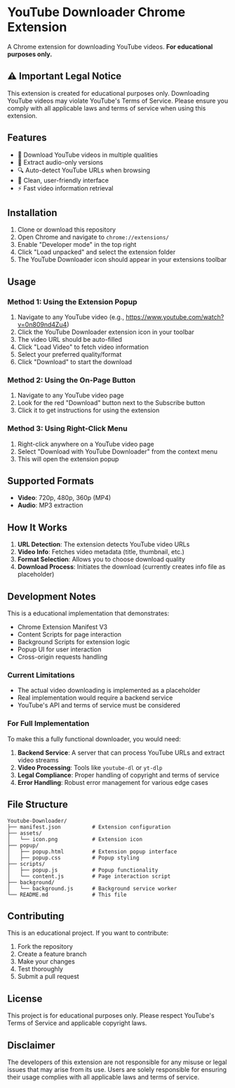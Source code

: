 # YouTube Downloader Chrome Extension

A Chrome extension for downloading YouTube videos. **For educational purposes only.**

## ⚠️ Important Legal Notice

This extension is created for educational purposes only. Downloading YouTube videos may violate YouTube's Terms of Service. Please ensure you comply with all applicable laws and terms of service when using this extension.

## Features

- 🎥 Download YouTube videos in multiple qualities
- 🎵 Extract audio-only versions
- 🔍 Auto-detect YouTube URLs when browsing
- 📱 Clean, user-friendly interface
- ⚡ Fast video information retrieval

## Installation

1. Clone or download this repository
2. Open Chrome and navigate to `chrome://extensions/`
3. Enable "Developer mode" in the top right
4. Click "Load unpacked" and select the extension folder
5. The YouTube Downloader icon should appear in your extensions toolbar

## Usage

### Method 1: Using the Extension Popup
1. Navigate to any YouTube video (e.g., https://www.youtube.com/watch?v=0n809nd4Zu4)
2. Click the YouTube Downloader extension icon in your toolbar
3. The video URL should be auto-filled
4. Click "Load Video" to fetch video information
5. Select your preferred quality/format
6. Click "Download" to start the download

### Method 2: Using the On-Page Button
1. Navigate to any YouTube video page
2. Look for the red "Download" button next to the Subscribe button
3. Click it to get instructions for using the extension

### Method 3: Using Right-Click Menu
1. Right-click anywhere on a YouTube video page
2. Select "Download with YouTube Downloader" from the context menu
3. This will open the extension popup

## Supported Formats

- **Video**: 720p, 480p, 360p (MP4)
- **Audio**: MP3 extraction

## How It Works

1. **URL Detection**: The extension detects YouTube video URLs
2. **Video Info**: Fetches video metadata (title, thumbnail, etc.)
3. **Format Selection**: Allows you to choose download quality
4. **Download Process**: Initiates the download (currently creates info file as placeholder)

## Development Notes

This is a educational implementation that demonstrates:
- Chrome Extension Manifest V3
- Content Scripts for page interaction
- Background Scripts for extension logic
- Popup UI for user interaction
- Cross-origin requests handling

### Current Limitations

- The actual video downloading is implemented as a placeholder
- Real implementation would require a backend service
- YouTube's API and terms of service must be considered

### For Full Implementation

To make this a fully functional downloader, you would need:

1. **Backend Service**: A server that can process YouTube URLs and extract video streams
2. **Video Processing**: Tools like `youtube-dl` or `yt-dlp`
3. **Legal Compliance**: Proper handling of copyright and terms of service
4. **Error Handling**: Robust error management for various edge cases

## File Structure

```
Youtube-Downloader/
├── manifest.json          # Extension configuration
├── assets/
│   └── icon.png           # Extension icon
├── popup/
│   ├── popup.html         # Extension popup interface
│   ├── popup.css          # Popup styling
├── scripts/
│   ├── popup.js           # Popup functionality
│   └── content.js         # Page interaction script
├── background/
│   └── background.js      # Background service worker
└── README.md              # This file
```

## Contributing

This is an educational project. If you want to contribute:

1. Fork the repository
2. Create a feature branch
3. Make your changes
4. Test thoroughly
5. Submit a pull request

## License

This project is for educational purposes only. Please respect YouTube's Terms of Service and applicable copyright laws.

## Disclaimer

The developers of this extension are not responsible for any misuse or legal issues that may arise from its use. Users are solely responsible for ensuring their usage complies with all applicable laws and terms of service.
